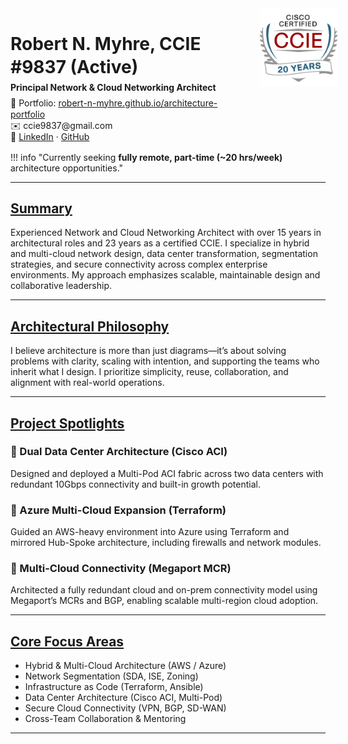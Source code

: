 <div style="display: flex; justify-content: space-between; align-items: flex-start;">

<div style="line-height: 1.3; margin-top: 0;">
  <h1 style="margin-bottom: 0.2em;">Robert N. Myhre, CCIE #9837 (Active)</h1>
  <p style="margin: 0 0 0.5em 0;"><strong>Principal Network & Cloud Networking Architect</strong></p>
  <p style="margin: 0;">📎 Portfolio: <a href="https://robert-n-myhre.github.io/architecture-portfolio">robert-n-myhre.github.io/architecture-portfolio</a></p>
  <p style="margin: 0;">✉️ ccie9837@gmail.com</p>
  <p style="margin: 0;">🔗 <a href="https://www.linkedin.com/in/robert-n-myhre">LinkedIn</a> · <a href="https://github.com/robert-n-myhre">GitHub</a></p>
</div>

<div>
  <img id="ccie-logo" src="../assets/ccie_20years_med.jpg" alt="CCIE Logo" style="width: 150px; margin-left: 20px;" />
</div>

</div>


<!-- # Robert N. Myhre, CCIE #9837 (Active) 
**Principal Network & Cloud Networking Architect**  
📎 Portfolio: [robert-n-myhre.github.io/architecture-portfolio](https://robert-n-myhre.github.io/architecture-portfolio)  
✉️ ccie9837@gmail.com  
🔗 [LinkedIn](https://www.linkedin.com/in/robert-n-myhre) · [GitHub](https://github.com/robert-n-myhre)
 -->


!!! info "Currently seeking **fully remote, part-time (~20 hrs/week)** architecture opportunities."

---  

## [Summary](https://robert-n-myhre.github.io/architecture-portfolio/)

Experienced Network and Cloud Networking Architect with over 15 years in architectural roles and 23 years as a certified CCIE. I specialize in hybrid and multi-cloud network design, data center transformation, segmentation strategies, and secure connectivity across complex enterprise environments. My approach emphasizes scalable, maintainable design and collaborative leadership.

---

## [Architectural Philosophy](https://robert-n-myhre.github.io/architecture-portfolio/architectural-philosophy/)


I believe architecture is more than just diagrams—it’s about solving problems with clarity, scaling with intention, and supporting the teams who inherit what I design. I prioritize simplicity, reuse, collaboration, and alignment with real-world operations.

---

## [Project Spotlights](https://robert-n-myhre.github.io/architecture-portfolio/#project-spotlights)

### 🔹 Dual Data Center Architecture (Cisco ACI)
Designed and deployed a Multi-Pod ACI fabric across two data centers with redundant 10Gbps connectivity and built-in growth potential.

### 🔹 Azure Multi-Cloud Expansion (Terraform)
Guided an AWS-heavy environment into Azure using Terraform and mirrored Hub-Spoke architecture, including firewalls and network modules.

### 🔹 Multi-Cloud Connectivity (Megaport MCR)
Architected a fully redundant cloud and on-prem connectivity model using Megaport’s MCRs and BGP, enabling scalable multi-region cloud adoption.

---

## [Core Focus Areas](https://robert-n-myhre.github.io/architecture-portfolio/projects/highlights/)

- Hybrid & Multi-Cloud Architecture (AWS / Azure)  
- Network Segmentation (SDA, ISE, Zoning)  
- Infrastructure as Code (Terraform, Ansible)  
- Data Center Architecture (Cisco ACI, Multi-Pod)  
- Secure Cloud Connectivity (VPN, BGP, SD-WAN)  
- Cross-Team Collaboration & Mentoring

---
